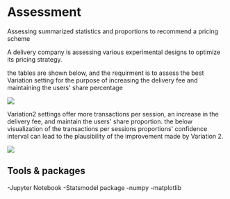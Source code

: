 # Assessment
Assessing summarized statistics and proportions to recommend a pricing scheme 



A delivery company is assessing various experimental designs to optimize its pricing strategy. 

the tables are shown below, and the requirment is to assess the best Variation setting for the purpose of increasing the delivery fee and maintaining the users' share percentage

![](https://github.com/SAB4891/Assessment-/blob/e38a41739bad67a7e74405bf200e9f0b003e9e80/tables.png)








Variation2 settings offer more transactions per session, an increase in the delivery fee, and maintain the users' share proportion. the below visualization of the transactions per sessions proportions' confidence interval can lead to the plausibility of the improvement made by Variation 2. 


![](https://github.com/SAB4891/Assessment-/blob/369202c9ec89f6600adb6f281fb0212142f6869b/confidence_intervals.png)




## Tools & packages 

-Jupyter Notebook
-Statsmodel package
-numpy
-matplotlib
